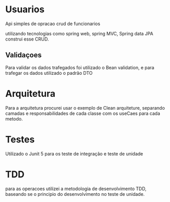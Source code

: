 # Usuarios

Api simples de opracao crud de funcionarios

utilizando tecnologias como spring web, spring MVC, Spring data JPA construi esse CRUD.

## Validaçoes

Para validar os dados trafegados foi utilizado o Bean validation, e para trafegar os dados utilizado o padrão DTO

# Arquitetura

Para a arquitetura procurei usar o exemplo de Clean arquiteture, separando camadas e responsabilidades de cada classe com os useCaes para cada metodo.

# Testes
Utilizado o Junit 5 para os teste de integração e teste de unidade

# TDD
para as operacoes utilizei a metodologia de desenvolvimento TDD, baseando se o principio do desenvolvimento no teste de unidade.
